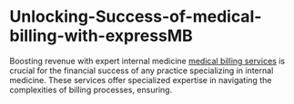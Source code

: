 # Unlocking-Success-of-medical-billing-with-expressMB
Boosting revenue with expert internal medicine [medical billing services](https://expressmbs.com/medical-billing-services-small-practices/) is crucial for the financial success of any practice specializing in internal medicine. These services offer specialized expertise in navigating the complexities of billing processes, ensuring.
